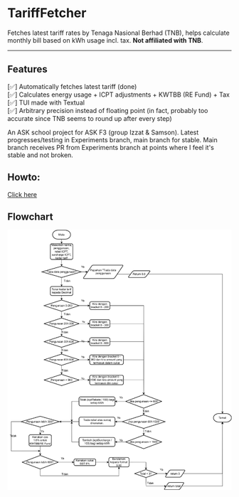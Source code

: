 # TariffFetcher

Fetches latest tariff rates by Tenaga Nasional Berhad (TNB), helps calculate monthly bill based on kWh usage incl. tax. **Not affiliated with TNB**.

---

## Features

[✅] Automatically fetches latest tariff (done)\
[✅] Calculates energy usage + ICPT adjustments + KWTBB (RE Fund) + Tax\
[✅] TUI made with Textual \
[✅] Arbitrary precision instead of floating point (in fact, probably too accurate since TNB seems to round up after every step)

An ASK school project for ASK F3 (group Izzat & Samson). Latest progresses/testing in Experiments branch, main branch for stable. Main branch receives PR from Experiments branch at points where I feel it's stable and not broken.

## Howto:
[Click here](https://github.com/IzzatnotIzzati/TariffFetcher/blob/main/guide.md)

## Flowchart
![A flowchart](./calculations.drawio.svg)
